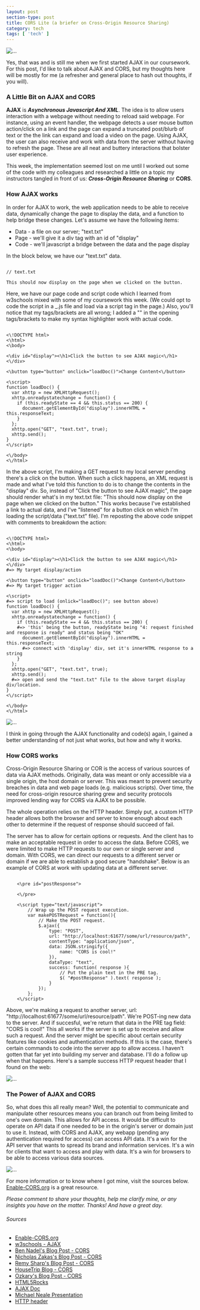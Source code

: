 ```yaml
---
layout: post
section-type: post
title: CORS Lite (a briefer on Cross-Origin Resource Sharing)
category: tech
tags: [ 'tech' ]
---
```

<img align="center" src="https://github.com/tonymaibox/tonymaibox.github.io/blob/master/img/dont_understand.png?raw=true" alt="...">

Yes, that was and is still me when we first started AJAX in our coursework. For this post, I'd like to talk about AJAX and CORS, but my thoughts here will be mostly for me (a refresher and general place to hash out thoughts, if you will).

### A Little Bit on AJAX and CORS

**AJAX** is **_Asynchronous Javascript And XML_**. The idea is to allow users interaction with a webpage without needing to reload said webpage. For instance, using an event handler, the webpage detects a user mouse button action/click on a link and the page can expand a truncated post/blurb of text or the the link can expand and load a video on the page. Using AJAX, the user can also receive and work with data from the server without having to refresh the page. These are all neat and buttery interactions that bolster user experience.

This week, the implementation seemed lost on me until I worked out some of the code with my colleagues and researched a little on a topic my instructors tangled in front of us: **_Cross-Origin Resource Sharing_** or **CORS**.

### How AJAX works

In order for AJAX to work, the web application needs to be able to receive data, dynamically change the page to display the data, and a function to help bridge these changes. Let's assume we have the following items:
  * Data - a file on our server; "text.txt"
  * Page - we'll give it a div tag with an id of "display"
  * Code - we'll javascript a bridge between the data and the page display

In the block below, we have our "text.txt" data.
<pre><code class="html">
// text.txt

This should now display on the page when we clicked on the button.
</code></pre>

Here, we have our page code and script code which I learned from w3schools mixed with some of my coursework this week. (We could opt to code the script in a _.js file and load via a script tag in the page.) Also, you'll notice that my tags/brackets are all wrong; I added a "\" in the opening tags/brackets to make my syntax highlighter work with actual code.
<pre><code>
<\!DOCTYPE html>
<\html>
<\body>

<\div id="display"><\h1>Click the button to see AJAX magic<\/h1><\/div>

<\button type="button" onclick="loadDoc()">Change Content<\/button>

<\script>
function loadDoc() {
  var xhttp = new XMLHttpRequest();
  xhttp.onreadystatechange = function() {
    if (this.readyState == 4 && this.status == 200) {
      document.getElementById("display").innerHTML = this.responseText;
    }
  };
  xhttp.open("GET", "text.txt", true);
  xhttp.send();
}
<\/script>

<\/body>
<\/html>
</code></pre>

In the above script, I'm making a GET request to my local server pending there's a click on the button. When such a click happens, an XML request is made and what I've told this function to do is to change the contents in the "display" div. So, instead of "Click the button to see AJAX magic", the page should render what's in my text.txt file: "This should now display on the page when we clicked on the button." This works because I've established a link to actual data, and I've "listened" for a button click on which I'm loading the script/data ("text.txt" file). I'm reposting the above code snippet with comments to breakdown the action:
<pre><code>
<\!DOCTYPE html>
<\html>
<\body>

<\div id="display"><\h1>Click the button to see AJAX magic<\/h1><\/div>
#=> My target display/action

<\button type="button" onclick="loadDoc()">Change Content<\/button>
#=> My target trigger action

<\script>
#=> script to load (onlick="loadDoc()"; see button above)
function loadDoc() {
  var xhttp = new XMLHttpRequest();
  xhttp.onreadystatechange = function() {
    if (this.readyState == 4 && this.status == 200) {
    #=> 'this' being the button, readyState being "4: request finished and response is ready" and status being "OK"
      document.getElementById("display").innerHTML = this.responseText;
      #=> connect with 'display' div, set it's innerHTML response to a string
    }
  };
  xhttp.open("GET", "text.txt", true);
  xhttp.send();
  #=> open and send the "text.txt" file to the above target display div/location.
}
<\/script>

<\/body>
<\/html>
</code></pre>

<img align="center" src="https://cdn.meme.am/instances/500x/37900128.jpg" alt="...">

I think in going through the AJAX functionality and code(s) again, I gained a better understanding of not just what works, but how and why it works.

### How CORS works

Cross-Origin Resource Sharing or COR is the access of various sources of data via AJAX methods. Originally, data was meant or only accessible via a single origin, the host domain or server. This was meant to prevent security breaches in data and web page loads (e.g. malicious scripts). Over time, the need for cross-origin resource sharing grew and security protocols improved lending way for CORS via AJAX to be possible.

The whole operation relies on the HTTP header. Simply put, a custom HTTP header allows both the browser and server to know enough about each other to determine if the request of response should succeed of fail.

The server has to allow for certain options or requests. And the client has to make an acceptable request in order to access the data. Before CORS, we were limited to make HTTP requests to our own or single server and domain. With CORS, we can direct our requests to a different server or domain if we are able to establish a good secure "handshake". Below is an example of CORS at work with updating data at a different server.

<pre><code>
    <\pre id="postResponse">
        <!-- To be populated dynamically. -->
    <\/pre>

    <\script type="text/javascript">
        // Wrap up the POST request execution.
        var makePOSTRequest = function(){
            // Make the POST request.
            $.ajax({
                type: "POST",
                url: "http://localhost:61677/some/url/resource/path",
                contentType: "application/json",
                data: JSON.stringify({
                    name: "CORS is cool!"
                }),
                dataType: "text",
                success: function( response ){
                    // Put the plain text in the PRE tag.
                    $( "#postResponse" ).text( response );
                }
            });
        };
    <\/script>
</code></pre>

Above, we're making a request to another server, url: "http://localhost:61677/some/url/resource/path". We're POST-ing new data to the server. And if succesful, we're return that data in the PRE tag field: "CORS is cool!" This all works if the server is set up to receive and allow such a request. And the server might be specific about certain security features like cookies and authentication methods. If this is the case, there's certain commands to code into the server app to allow access. I haven't gotten that far yet into building my server and database. I'll do a follow up when that happens. Here's a sample success HTTP request header that I found on the web:

<img align="center" src="https://4.bp.blogspot.com/-0q3kX8pGUdw/VwkoozSCdOI/AAAAAAAAA28/eTnTzdiVJsYBg1k-O-WS8ADSsmsDK2E1Q/s1600/ozkary-cors-response-headers.png" alt="...">

### The Power of AJAX and CORS

So, what does this all really mean? Well, the potential to communicate and manipulate other resources means you can branch out from being limited to one's own domain. This allows for API access. It would be difficult to operate on API data if one needed to be in the origin's server or domain just to use it. Instead, with CORS and AJAX, any webapp (pending any authentication required for access) can access API data. It's a win for the API server that wants to spread its brand and information services. It's a win for clients that want to access and play with data. It's a win for browsers to be able to access various data sources.

<img align="center" src="https://cdn.meme.am/instances/47181919.jpg" alt="...">

For more information or to know where I got mine, visit the sources below. [Enable-CORS.org](http://enable-cors.org/) is a great resource.

_Please comment to share your thoughts, help me clarify mine, or any insights you have on the matter. Thanks! And have a great day._

###### Sources
  * [Enable-CORS.org](http://enable-cors.org/)
  * [w3schools - AJAX](http://www.w3schools.com/ajax/)
  * [Ben Nadel's Blog Post - CORS](http://www.bennadel.com/blog/2327-cross-origin-resource-sharing-cors-ajax-requests-between-jquery-and-node-js.htm)
  * [Nicholas Zakas's Blog Post - CORS](https://www.nczonline.net/blog/2010/05/25/cross-domain-ajax-with-cross-origin-resource-sharing/)
  * [Remy Sharp's Blog Post - CORS](https://remysharp.com/2011/04/21/getting-cors-working)
  * [HouseTrip Blog - CORS](http://dev.housetrip.com/2014/04/17/unleash-your-ajax-requests-with-cors/)
  * [Ozkary's Blog Post - CORS](http://www.ozkary.com/2016/04/web-api-owin-cors-handling-no-access.html)
  * [HTML5Rocks](http://www.html5rocks.com/en/tutorials/cors/)
  * [AJAX Doc](http://api.jquery.com/jquery.ajax/)
  * [Michael Neale Presentation](https://www.youtube.com/results?search_query=CORS+ajax)
  * [HTTP header](https://en.wikipedia.org/wiki/List_of_HTTP_header_fields)

